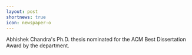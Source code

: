 ```yaml
---
layout: post
shortnews: true
icon: newspaper-o
---
```


Abhishek Chandra's Ph.D. thesis nominated for the ACM Best Dissertation Award by the department.